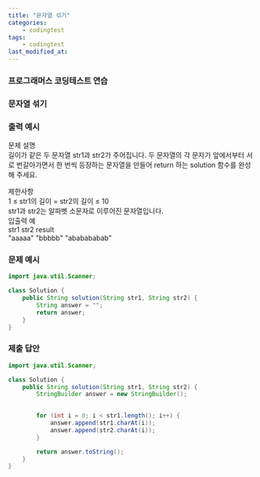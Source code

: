 ```yaml
---
title: "문자열 섞기"
categories: 
    - codingtest
tags:
    - codingtest
last_modified_at:
---
```


### 프로그래머스 코딩테스트 연습

### 문자열 섞기


### 출력 예시
문제 설명  
길이가 같은 두 문자열 str1과 str2가 주어집니다.
두 문자열의 각 문자가 앞에서부터 서로 번갈아가면서 한 번씩 등장하는 문자열을 만들어 return 하는 solution 함수를 완성해 주세요.  

제한사항  
1 ≤ str1의 길이 = str2의 길이 ≤ 10  
str1과 str2는 알파벳 소문자로 이루어진 문자열입니다.  
입출력 예  
str1	str2	result  
"aaaaa"	"bbbbb"	"ababababab"  

### 문제 예시
```java
import java.util.Scanner;

class Solution {
    public String solution(String str1, String str2) {
        String answer = "";
        return answer;
    }
}

```

### 제출 답안
```java
import java.util.Scanner;

class Solution {
    public String solution(String str1, String str2) {
        StringBuilder answer = new StringBuilder();

        
        for (int i = 0; i < str1.length(); i++) {
            answer.append(str1.charAt(i)); 
            answer.append(str2.charAt(i)); 
        }

        return answer.toString(); 
    }
}


```